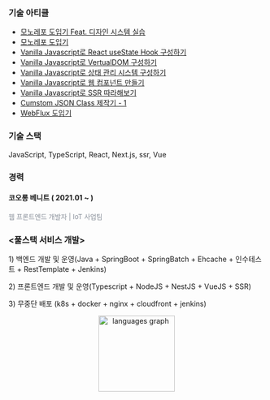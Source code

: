 ###

### 기술 아티클 
- [모노레포 도입기 Feat. 디자인 시스템 실습 ](https://ineedbentely.tistory.com/13)
- [모노레포 도입기](https://ineedbentely.tistory.com/12)
- [Vanilla Javascript로 React useState Hook 구성하기](https://ineedbentely.tistory.com/14)
- [Vanilla Javascript로 VertualDOM 구성하기](https://www.naver.com)
- [Vanilla Javascript로 상태 관리 시스템 구성하기](https://www.daum.net)
- [Vanilla Javascript로 웹 컴포넌트 만들기](https://www.daum.net)
- [Vanilla Javascript로 SSR 따라해보기](https://www.daum.net)
- [Cumstom JSON Class 제작기 - 1](https://ineedbentely.tistory.com/10)
- [WebFlux 도입기](https://ineedbentely.tistory.com/8)

###
### 기술 스택
JavaScript, TypeScript, React, Next.js, ssr, Vue

<h3>경력</h3> 
<h4> 코오롱 베니트 ( 2021.01 ~ )</h4>
<p style="color: #878e98; font-size: 13px; text-align: left; line-height: 19px;">웹 프론트엔드 개발자  | IoT 사업팀 </p>

###
<h3> <풀스택 서비스 개발> </h3>
<p>1) 백엔드 개발 및 운영(Java + SpringBoot + SpringBatch + Ehcache + 인수테스트 + RestTemplate + Jenkins)</p>
<p>2) 프론트엔드 개발 및 운영(Typescript + NodeJS + NestJS + VueJS + SSR)</p>
<p>3) 무중단 배포 (k8s + docker + nginx + cloudfront + jenkins)</p>



<div align="center">
  <img src="https://github-readme-stats.vercel.app/api/top-langs?username=lightgoorm&locale=en&hide_title=false&layout=compact&card_width=320&langs_count=5&theme=dracula&hide_border=false" height="150" alt="languages graph"  />
</div>


